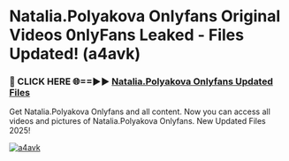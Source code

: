 # Natalia.Polyakova Onlyfans Original Videos 0nlyFans Leaked - Files Updated! (a4avk)

<h3>🔴 CLICK HERE 🌐==►► <a href="https://tinyurl.com/2m67pmp6" rel="nofollow">Natalia.Polyakova Onlyfans Updated Files</a></h3>

Get Natalia.Polyakova Onlyfans and all content. Now you can access all videos and pictures of Natalia.Polyakova Onlyfans. New Updated Files 2025!

[![a4avk](https://i.imgur.com/H4QAA4z.gif)](https://tinyurl.com/2m67pmp6)
